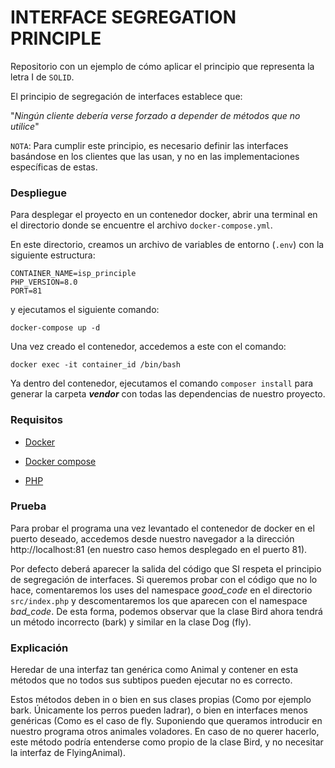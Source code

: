 # INTERFACE SEGREGATION PRINCIPLE

Repositorio con un ejemplo de cómo aplicar el principio que representa la letra I de `SOLID`.

El principio de segregación de interfaces establece que:

"*Ningún cliente debería verse forzado a depender de métodos que no utilice*"

`NOTA`: Para cumplir este principio, es necesario definir las interfaces basándose en los clientes que las usan, y no en las implementaciones específicas de estas.

### Despliegue

Para desplegar el proyecto en un contenedor docker, abrir una terminal en el directorio donde se encuentre el archivo `docker-compose.yml`.

En este directorio, creamos un archivo de variables de entorno (`.env`) con la siguiente estructura:

```
CONTAINER_NAME=isp_principle
PHP_VERSION=8.0
PORT=81 
```

y ejecutamos el siguiente comando:

`docker-compose up -d`

Una vez creado el contenedor, accedemos a este con el comando:

`docker exec -it container_id /bin/bash`

Ya dentro del contenedor, ejecutamos el comando `composer install` para generar la carpeta ***vendor*** con todas las dependencias de nuestro proyecto.

### Requisitos

- [Docker](https://docs.docker.com/engine/install/)

- [Docker compose](https://docs.docker.com/compose/install/)

- [PHP](https://www.php.net/manual/es/install.php)

### Prueba

Para probar el programa una vez levantado el contenedor de docker en el puerto deseado, accedemos desde nuestro navegador a la dirección http://localhost:81 (en nuestro caso hemos desplegado en el puerto 81).

Por defecto deberá aparecer la salida del código que SI respeta el principio de segregación de interfaces. 
Si queremos probar con el código que no lo hace, comentaremos los uses del namespace *good_code* en el directorio `src/index.php` y descomentaremos los que aparecen con el namespace *bad_code*.
De esta forma, podemos observar que la clase Bird ahora tendrá un método incorrecto (bark) y similar en la clase Dog (fly).

### Explicación

Heredar de una interfaz tan genérica como Animal y contener en esta métodos que no todos sus subtipos pueden ejecutar no es correcto.

Estos métodos deben in o bien en sus clases propias (Como por ejemplo bark. Únicamente los perros pueden ladrar), o bien en interfaces menos genéricas (Como es el caso de fly. Suponiendo que queramos introducir en nuestro programa otros animales voladores. En caso de no querer hacerlo, este método podría entenderse como propio de la clase Bird, y no necesitar la interfaz de FlyingAnimal).
